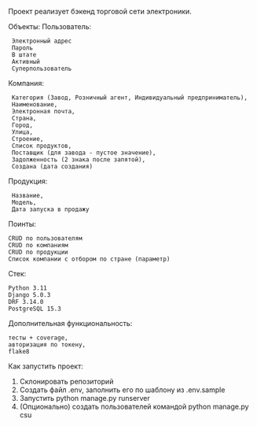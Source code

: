 Проект реализует бэкенд торговой сети электроники.

Объекты:
  Пользователь:

     Электронный адрес
     Пароль
     В штате
     Активный
     Суперпользователь
  
  Компания:

     Категория (Завод, Розничный агент, Индивидуальный предприниматель),
     Наименование,
     Электронная почта,
     Страна,
     Город,
     Улица,
     Строение,
     Список продуктов,
     Поставщик (для завода - пустое значение),
     Задолженность (2 знака после запятой),
     Создана (дата создания)

  Продукция:

     Название,
     Модель,
     Дата запуска в продажу

Поинты:

    CRUD по пользователям
    СRUD по компаниям
    CRUD по продукции
    Список компании с отбором по стране (параметр)

Стек:

    Python 3.11
    Django 5.0.3
    DRF 3.14.0
    PostgreSQL 15.3

Дополнительная функциональность:
    
    тесты + coverage,
    авторизация по токену,
    flake8

Как запустить проект:

1. Склонировать репозиторий
2. Создать файл .env, заполнить его по шаблону из .env.sample
3. Запустить python manage.py runserver
4. (Опционально) создать пользователей командой python manage.py csu


